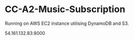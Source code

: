 # CC-A2-Music-Subscription

Running on AWS EC2 instance utilising DynamoDB and S3.

54.161.132.83:8000
